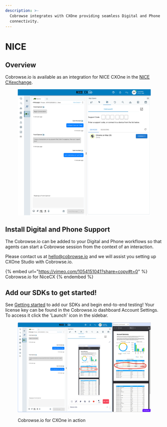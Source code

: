 ```yaml
---
description: >-
  Cobrowse integrates with CXOne providing seamless Digital and Phone
  connectivity.
---
```


# NICE

## Overview

Cobrowse.io is available as an integration for NICE CXOne in the [NICE CXexchange](https://cxexchange.niceincontact.com/en-US/apps/465658/cobrowseio).

<figure><img src="../../.gitbook/assets/img1689264361532420508.png" alt=""><figcaption></figcaption></figure>

## Install Digital and Phone Support

The Cobrowse.io can be added to your Digital and Phone workflows so that agents can start a Cobrowse session from the context of an interaction.&#x20;

Please contact us at [hello@cobrowse.io](mailto:hello@cobrowse.io) and we will assist you setting up CXOne Studio with Cobrowse.io.

{% embed url="https://vimeo.com/1054151041?share=copy#t=0" %}
Cobrowse.io for NiceCX
{% endembed %}

## Add our SDKs to get started!

See [Getting started](../../) to add our SDKs and begin end-to-end testing! Your license key can be found in the Cobrowse.io dashboard Account Settings. To access it click the 'Launch' icon in the sidebar.

<figure><img src="../../.gitbook/assets/image (4).png" alt=""><figcaption><p>Cobrowse.io for CXOne in action</p></figcaption></figure>

